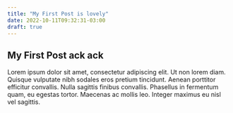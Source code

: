 ```yaml
---
title: "My First Post is lovely"
date: 2022-10-11T09:32:31-03:00
draft: true
---
```


## My First Post ack ack

Lorem ipsum dolor sit amet, consectetur adipiscing elit. Ut non lorem diam. Quisque vulputate nibh sodales eros pretium tincidunt. Aenean porttitor efficitur convallis. Nulla sagittis finibus convallis. Phasellus in fermentum quam, eu egestas tortor. Maecenas ac mollis leo. Integer maximus eu nisl vel sagittis.

